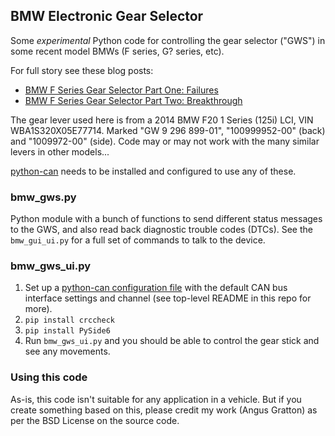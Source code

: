 ## BMW Electronic Gear Selector

Some *experimental* Python code for controlling the gear selector ("GWS") in some recent model BMWs (F series, G? series, etc).

For full story see these blog posts:

* [BMW F Series Gear Selector Part One: Failures](https://www.projectgus.com/2022/06/bmw-f-series-gear-selector-part-one-failures/)
* [BMW F Series Gear Selector Part Two: Breakthrough](https://www.projectgus.com/2022/06/bmw-f-series-gear-selector-part-two-breakthrough/)

The gear lever used here is from a 2014 BMW F20 1 Series (125i) LCI, VIN WBA1S320X05E77714. Marked "GW 9 296 899-01", "100999952-00" (back) and "1009972-00" (side). Code may or may not work with the many similar levers in other models...

[python-can](https://python-can.readthedocs.io/) needs to be installed and configured to use any of these.

### bmw_gws.py

Python module with a bunch of functions to send different status messages to the GWS, and also read back diagnostic trouble codes (DTCs). See the `bmw_gui_ui.py` for a full set of commands to talk to the device.


### bmw_gws_ui.py

1. Set up a [python-can configuration file](https://python-can.readthedocs.io/en/master/configuration.html#configuration-file) with the default CAN bus interface settings and channel (see top-level README in this repo for more).
2. `pip install crccheck`
3. `pip install PySide6`
4. Run `bmw_gws_ui.py` and you should be able to control the gear stick and see any movements.

### Using this code

As-is, this code isn't suitable for any application in a vehicle. But if you create something based on this, please credit my work  (Angus Gratton) as per the BSD License on the source code.
